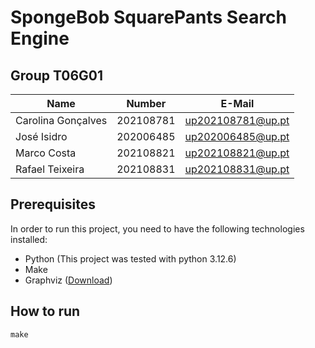 # SpongeBob SquarePants Search Engine

## Group T06G01
| Name             | Number    | E-Mail               |
| ---------------- | --------- | -------------------- |
| Carolina Gonçalves      | 202108781 | up202108781@up.pt    |
| José Isidro      | 202006485 | up202006485@up.pt    |
| Marco Costa      | 202108821 | up202108821@up.pt    |
| Rafael Teixeira  | 202108831 | up202108831@up.pt    |

## Prerequisites

In order to run this project, you need to have the following technologies installed:
- Python (This project was tested with python 3.12.6)
- Make
- Graphviz ([Download](https://graphviz.org/download/))

## How to run

```
make
```
